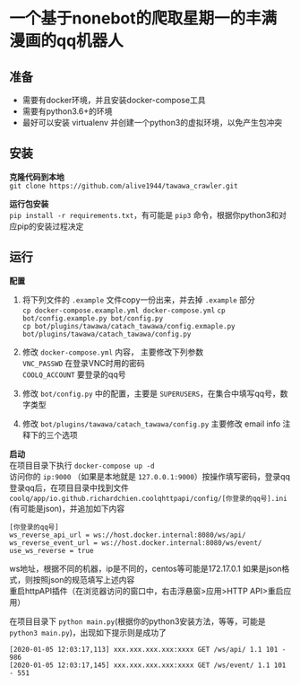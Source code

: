 # 一个基于nonebot的爬取星期一的丰满漫画的qq机器人

## 准备
- 需要有docker环境，并且安装docker-compose工具
- 需要有python3.6+的环境
- 最好可以安装 virtualenv 并创建一个python3的虚拟环境，以免产生包冲突

## 安装

**克隆代码到本地**  
`git clone https://github.com/alive1944/tawawa_crawler.git`  


**运行包安装**  
`pip install -r requirements.txt`，有可能是 `pip3` 命令，根据你python3和对应pip的安装过程决定


## 运行 
**配置**  
1. 将下列文件的 `.example` 文件copy一份出来，并去掉 `.example` 部分  
`cp docker-compose.example.yml docker-compose.yml` 
`cp bot/config.example.py bot/config.py`  
`cp bot/plugins/tawawa/catach_tawawa/config.exmaple.py bot/plugins/tawawa/catach_tawawa/config.py`  

2. 修改 `docker-compose.yml` 内容， 主要修改下列参数  
`VNC_PASSWD` 在登录VNC时用的密码  
`COOLQ_ACCOUNT` 要登录的qq号  

3. 修改 `bot/config.py` 中的配置，主要是 `SUPERUSERS`，在集合中填写qq号，数字类型  

4. 修改 `bot/plugins/tawawa/catach_tawawa/config.py` 主要修改 email info 注释下的三个选项  


**启动**  
在项目目录下执行 `docker-compose up -d`  
访问你的 `ip:9000` （如果是本地就是 `127.0.0.1:9000`）按操作填写密码，登录qq   
登录qq后，在项目目录中找到文件 `coolq/app/io.github.richardchien.coolqhttpapi/config/[你登录的qq号].ini` (有可能是json)，并追加如下内容  
```
[你登录的qq号]
ws_reverse_api_url = ws://host.docker.internal:8080/ws/api/  
ws_reverse_event_url = ws://host.docker.internal:8080/ws/event/  
use_ws_reverse = true
```
ws地址，根据不同的机器，ip是不同的，centos等可能是172.17.0.1
如果是json格式，则按照json的规范填写上述内容  
重启httpAPI插件（在浏览器访问的窗口中，右击浮悬窗>应用>HTTP API>重启应用）

在项目目录下 `python main.py`(根据你的python3安装方法，等等，可能是`python3 main.py`)，出现如下提示则是成功了  
```
[2020-01-05 12:03:17,113] xxx.xxx.xxx.xxx:xxxx GET /ws/api/ 1.1 101 - 986
[2020-01-05 12:03:17,145] xxx.xxx.xxx.xxx:xxxx GET /ws/event/ 1.1 101 - 551
```

